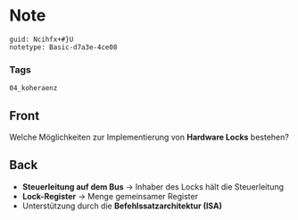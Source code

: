 # Note
```
guid: Ncihfx+#}U
notetype: Basic-d7a3e-4ce08
```

### Tags
```
04_koheraenz
```

## Front
Welche Möglichkeiten zur Implementierung von <b>Hardware Locks</b>
bestehen?

## Back
<ul>
  <li>
    <div>
      <strong>Steuerleitung auf dem Bus</strong> → Inhaber des
      Locks hält die Steuerleitung
    </div>
  <li>
    <div>
      <strong>Lock-Register</strong> → Menge gemeinsamer Register
    </div>
  <li>
    <div>
      Unterstützung durch die <strong>Befehlssatzarchitektur
      (ISA)</strong>
    </div>
</ul>
